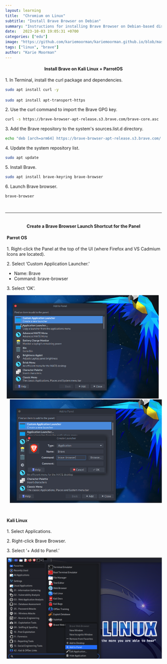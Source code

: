 ```yaml
---
layout: learning
title:  "Chromium on Linux"
subtitle: "Install Brave Browser on Debian"
summary: "Instructions for installing Brave Browser on Debian-based distros (e.g., Kali & Parrot OS)."
date:   2023-10-03 19:05:31 +0700
categories: ["edu"]
image: "https://github.com/kariemoorman/kariemoorman.github.io/blob/master/media/images/brave-logo.png"
tags: ["linux", "brave"]
author: "Karie Moorman"
---
```



<h4 align='center'>Install Brave on Kali Linux + ParrotOS</h4>

<p>1. In Terminal, install the curl package and dependencies.</p>

```bash
sudo apt install curl -y

sudo apt install apt-transport-https
```

<p>2. Use the curl command to import the Brave GPG key.</p>

```bash
curl -s https://brave-browser-apt-release.s3.brave.com/brave-core.asc | sudo apt-key --keyring /etc/apt/trusted.gpg.d/brave-browser-release.gpg add -
```

<p>3. Add the Brave repository to the system's sources.list.d directory.</p>

```bash
echo "deb [arch=arm64] https://brave-browser-apt-release.s3.brave.com/ stable main" | sudo tee /etc/apt/sources.list.d/brave-browser-release.list
```

<p>4. Update the system repository list. </p>

```bash
sudo apt update
```

<p>5. Install Brave.</p>

```bash
sudo apt install brave-keyring brave-browser 
```

<p>6. Launch Brave browser.</p>

```bash
brave-browser 
```
<br>

---


<h4 style='padding-top: 15px;' align='center'>Create a Brave Browser Launch Shortcut for the Panel</h4>
<div style='margin-left: 5px;'>
<h4>Parrot OS</h4>
<p>1. Right-click the Panel at the top of the UI (where Firefox and VS Cadmium Icons are located).</p>
<p>2. Select ‘Custom Application Launcher.’</p> 
<ul>
<li>Name: Brave</li>
<li>Command: brave-browser</li>
</ul>
<p>3. Select ‘OK’.</p>
<div class="post-container-grid-2">
<div class='p-item1' style='padding-right: 10px;'><a href='/media/images/brave/parrotos_brave.png' target="_blank"><img src='/media/images/brave/parrotos_brave.png'/></a></div>
<div class='p-item2' style='padding-left: 10px;'><a href='/media/images/brave/parrotos_brave_2.png' target="_blank"><img src='/media/images/brave/parrotos_brave_2.png'/></a></div>
</div>
</div>

<div style='margin-left: 5px;'>      
<h4 style='padding-top: 25px;'>Kali Linux</h4>

<p>1. Select Applications.</p>
<p>2. Right-click Brave Browser.</p>
<p>3. Select ‘+ Add to Panel.’ </p>
<div><a href='/media/images/brave/kali_linux_brave_1.png' target="_blank"><img src='/media/images/brave/kali_linux_brave_1.png'/></a></div>
</div>
